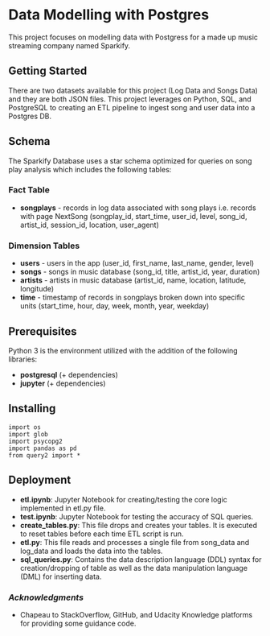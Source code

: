 # Data Modelling with Postgres

This project focuses on modelling data with Postgress for a made up music streaming company named Sparkify.

## Getting Started

There are two datasets available for this project (Log Data and Songs Data) and they are both JSON files. This project leverages on Python, SQL, and PostgreSQL to creating an ETL pipeline to ingest song and user data into a Postgres DB.

## Schema

The Sparkify Database  uses a star schema optimized for queries on song play analysis which includes the following tables:
### Fact Table
* __songplays__ - records in log data associated with song plays i.e. records with page NextSong (songplay_id, start_time, user_id, level, song_id, artist_id, session_id, location, user_agent)

### Dimension Tables
* __users__ - users in the app (user_id, first_name, last_name, gender, level)
* __songs__ - songs in music database (song_id, title, artist_id, year, duration)
* __artists__ - artists in music database (artist_id, name, location, latitude, longitude)
* __time__ - timestamp of records in songplays broken down into specific units (start_time, hour, day, week, month, year, weekday)

## Prerequisites

Python 3 is the environment utilized with the addition of the following libraries:

* __postgresql__ (+ dependencies) 
* __jupyter__ (+ dependencies) 

## Installing

```
import os
import glob
import psycopg2
import pandas as pd
from query2 import *
```

## Deployment

* **etl.ipynb**: Jupyter Notebook for creating/testing the core logic implemented in etl.py file.
* **test.ipynb**: Jupyter Notebook for testing the accuracy of SQL queries.
* **create_tables.py**: This file drops and creates your tables. It is executed to reset tables before each time ETL script is run.
* **etl.py**: This file reads and processes a single file from song_data and log_data and loads the data into the tables. 
* **sql_queries.py**: Contains the data description language (DDL) syntax for creation/dropping of table as well as the data manipulation language (DML) for inserting data.


### _Acknowledgments_

* Chapeau to StackOverflow, GitHub, and Udacity Knowledge platforms for providing some guidance code.
